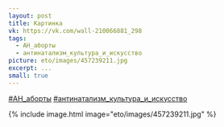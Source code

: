 ```yaml
---
layout: post
title: Картинка
vk: https://vk.com/wall-210066881_298
tags:
  - АН_аборты
  - антинатализм_культура_и_искусство
picture: eto/images/457239211.jpg
excerpt: ...
small: true
---
```

[#АН_аборты](poisk.html#АН_аборты) 
[#антинатализм_культура_и_искусство](poisk.html#антинатализм_культура_и_искусство)

{% include image.html image="eto/images/457239211.jpg" %}